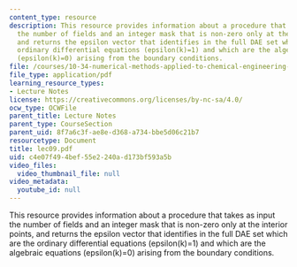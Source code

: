 ```yaml
---
content_type: resource
description: This resource provides information about a procedure that takes as input
  the number of fields and an integer mask that is non-zero only at the interior points,
  and returns the epsilon vector that identifies in the full DAE set which are the
  ordinary differential equations (epsilon(k)=1) and which are the algebraic equations
  (epsilon(k)=0) arising from the boundary conditions.
file: /courses/10-34-numerical-methods-applied-to-chemical-engineering-fall-2005/c4e07f494bef55e2240ad173bf593a5b_lec09.pdf
file_type: application/pdf
learning_resource_types:
- Lecture Notes
license: https://creativecommons.org/licenses/by-nc-sa/4.0/
ocw_type: OCWFile
parent_title: Lecture Notes
parent_type: CourseSection
parent_uid: 8f7a6c3f-ae8e-d368-a734-bbe5d06c21b7
resourcetype: Document
title: lec09.pdf
uid: c4e07f49-4bef-55e2-240a-d173bf593a5b
video_files:
  video_thumbnail_file: null
video_metadata:
  youtube_id: null
---
```

This resource provides information about a procedure that takes as input the number of fields and an integer mask that is non-zero only at the interior points, and returns the epsilon vector that identifies in the full DAE set which are the ordinary differential equations (epsilon(k)=1) and which are the algebraic equations (epsilon(k)=0) arising from the boundary conditions.
